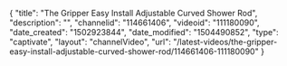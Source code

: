 {
    "title": "The Gripper Easy Install Adjustable Curved Shower Rod",
    "description": "",
    "channelid": "114661406",
    "videoid": "111180090",
    "date_created": "1502923844",
    "date_modified": "1504490852",
    "type": "captivate",
    "layout": "channelVideo",
    "url": "\/latest-videos\/the-gripper-easy-install-adjustable-curved-shower-rod\/114661406-111180090"
}